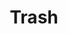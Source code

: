 ---
title: Trash
tags: ["trash", "bin", "garbage", "delete", "discard", "waste", "dispose"]
icon: trash
svg: '<svg xmlns="http://www.w3.org/2000/svg" width="24" height="24" fill="none" viewBox="0 0 24 24" stroke-width="1.5" stroke-linecap="round" stroke-linejoin="round" stroke="currentColor"><path d="m18 9-.84 8.398c-.127 1.273-.19 1.909-.48 2.39a2.5 2.5 0 0 1-1.075.973C15.098 21 14.46 21 13.18 21h-2.36c-1.279 0-1.918 0-2.425-.24a2.5 2.5 0 0 1-1.076-.973c-.288-.48-.352-1.116-.48-2.389L6 9m7.5 6.5v-5m-3 5v-5m-6-4h4.615m0 0 .386-2.672c.112-.486.516-.828.98-.828h3.038c.464 0 .867.342.98.828l.386 2.672m-5.77 0h5.77m0 0H19.5"/></svg>'
---